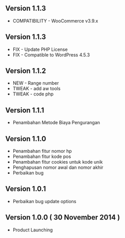 ## Version 1.1.3
- COMPATIBILITY - WooCommerce v3.9.x

## Version 1.1.3
- FIX - Update PHP License
- FIX - Compatible to WordPress 4.5.3

## Version 1.1.2
- NEW - Range number
- TWEAK - add aw tools
- TWEAK - code php

## Version 1.1.1
- Penambahan Metode Biaya Pengurangan

## Version 1.1.0
- Penambahan fitur nomor hp
- Penambahan fitur kode pos
- Penambahan fitur cookies untuk kode unik
- Penghapusan nomor awal dan nomor akhir
- Perbaikan bug

## Version 1.0.1
- Perbaikan bug update options

## Version 1.0.0 ( 30 November 2014 )
- Product Launching